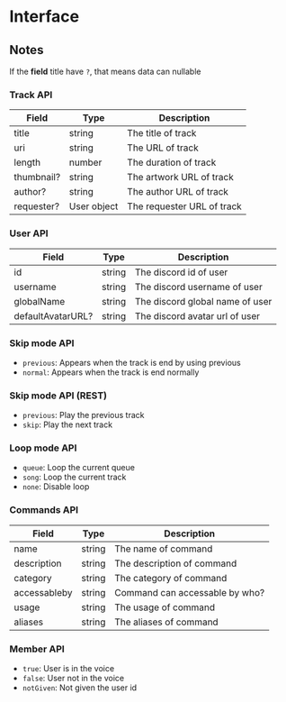 # Interface

## Notes

If the **field** title have `?`, that means data can nullable

### Track API

| Field      | Type        | Description                |
| ---------- | ----------- | -------------------------- |
| title      | string      | The title of track         |
| uri        | string      | The URL of track           |
| length     | number      | The duration of track      |
| thumbnail? | string      | The artwork URL of track   |
| author?    | string      | The author URL of track    |
| requester? | User object | The requester URL of track |

### User API

| Field             | Type   | Description                     |
| ----------------- | ------ | ------------------------------- |
| id                | string | The discord id of user          |
| username          | string | The discord username of user    |
| globalName        | string | The discord global name of user |
| defaultAvatarURL? | string | The discord avatar url of user  |

### Skip mode API

* `previous`: Appears when the track is end by using previous
* `normal`: Appears when the track is end normally

### Skip mode API (REST)

* `previous`: Play the previous track
* `skip`: Play the next track

### Loop mode API

* `queue`: Loop the current queue
* `song`: Loop the current track
* `none`: Disable loop

### Commands API

| Field        | Type   | Description                    |
| ------------ | ------ | ------------------------------ |
| name         | string | The name of command            |
| description  | string | The description of command     |
| category     | string | The category of command        |
| accessableby | string | Command can accessable by who? |
| usage        | string | The usage of command           |
| aliases      | string | The aliases of command         |

### Member API

* `true`: User is in the voice
* `false`: User not in the voice
* `notGiven`: Not given the user id
